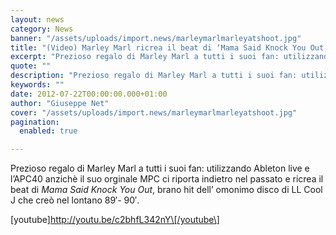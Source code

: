 ```yaml
---
layout: news
category: News
banner: "/assets/uploads/import.news/marleymarlmarleyatshoot.jpg"
title: "(Video) Marley Marl ricrea il beat di ‘Mama Said Knock You Out’ utilizzando la tecnologia moderna"
excerpt: "Prezioso regalo di Marley Marl a tutti i suoi fan: utilizzando Ableton live e l’APC40 anzichè il suo orginale MPC ci riporta indietro nel passato e ricrea il beat di Mama Said Knock You Out, brano hit dell’ omonimo disco di LL Cool J che creò nel lontano 89′- 90′. [youtube]http://youtu.be/c2bhfL342nY[/youtube]    "
quote: ""
description: "Prezioso regalo di Marley Marl a tutti i suoi fan: utilizzando Ableton live e l’APC40 anzichè il suo orginale MPC ci riporta indietro nel passato e ricrea il beat di Mama Said Knock You Out, brano hit dell’ omonimo disco di LL Cool J che creò nel lontano 89′- 90′. [youtube]http://youtu.be/c2bhfL342nY[/youtube]    "
keywords: ""
date: 2012-07-22T00:00:00.000+01:00
author: "Giuseppe Net"
cover: "/assets/uploads/import.news/marleymarlmarleyatshoot.jpg"
pagination:
  enabled: true

---
```


Prezioso regalo di Marley Marl a tutti i suoi fan: utilizzando Ableton live e l’APC40 anzichè il suo orginale MPC ci riporta indietro nel passato e ricrea il beat di _Mama Said Knock You Out_, brano hit dell’ omonimo disco di LL Cool J che creò nel lontano 89′- 90′.

\[youtube\]http://youtu.be/c2bhfL342nY\[/youtube\]